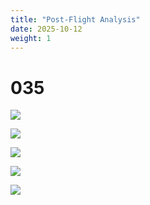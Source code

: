 ```yaml
---
title: "Post-Flight Analysis"
date: 2025-10-12
weight: 1
---
```


# 035

<img class = 'comic' src='/assets/cartoon/035/035-01.jpg'> <br />

<img class = 'comic' src='/assets/cartoon/035/035-02.jpg'> <br />

<img class = 'comic' src='/assets/cartoon/035/035-03.jpg'>  <br />

<img class = 'comic' src='/assets/cartoon/035/035-04.jpg'>  <br />

<img class = 'comic' src='/assets/cartoon/035/035-05.jpg'>  


